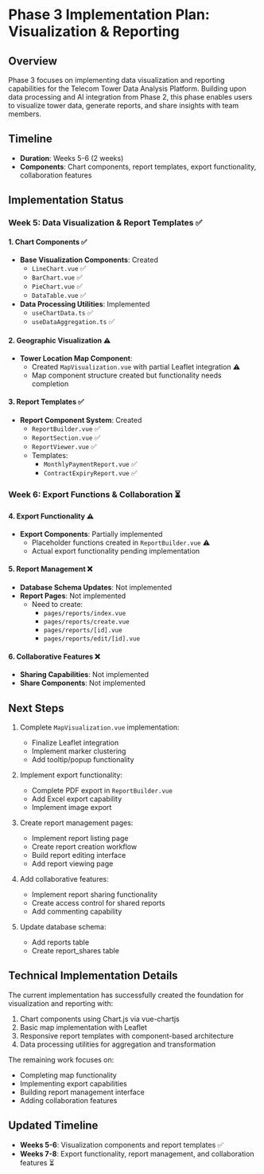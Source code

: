 # Phase 3 Implementation Plan: Visualization & Reporting

## Overview

Phase 3 focuses on implementing data visualization and reporting capabilities for the Telecom Tower Data Analysis Platform. Building upon data processing and AI integration from Phase 2, this phase enables users to visualize tower data, generate reports, and share insights with team members.

## Timeline

- **Duration**: Weeks 5-6 (2 weeks)
- **Components**: Chart components, report templates, export functionality, collaboration features

## Implementation Status

### Week 5: Data Visualization & Report Templates ✅

#### 1. Chart Components ✅
- **Base Visualization Components**: Created
  - `LineChart.vue` ✅
  - `BarChart.vue` ✅
  - `PieChart.vue` ✅
  - `DataTable.vue` ✅
- **Data Processing Utilities**: Implemented
  - `useChartData.ts` ✅
  - `useDataAggregation.ts` ✅

#### 2. Geographic Visualization ⚠️
- **Tower Location Map Component**:
  - Created `MapVisualization.vue` with partial Leaflet integration ⚠️
  - Map component structure created but functionality needs completion

#### 3. Report Templates ✅
- **Report Component System**: Created
  - `ReportBuilder.vue` ✅
  - `ReportSection.vue` ✅
  - `ReportViewer.vue` ✅
  - Templates:
    - `MonthlyPaymentReport.vue` ✅
    - `ContractExpiryReport.vue` ✅

### Week 6: Export Functions & Collaboration ⏳

#### 4. Export Functionality ⚠️
- **Export Components**: Partially implemented
  - Placeholder functions created in `ReportBuilder.vue` ⚠️
  - Actual export functionality pending implementation

#### 5. Report Management ❌
- **Database Schema Updates**: Not implemented
- **Report Pages**: Not implemented
  - Need to create:
    - `pages/reports/index.vue`
    - `pages/reports/create.vue`
    - `pages/reports/[id].vue`
    - `pages/reports/edit/[id].vue`

#### 6. Collaborative Features ❌
- **Sharing Capabilities**: Not implemented
- **Share Components**: Not implemented

## Next Steps

1. Complete `MapVisualization.vue` implementation:
   - Finalize Leaflet integration
   - Implement marker clustering
   - Add tooltip/popup functionality

2. Implement export functionality:
   - Complete PDF export in `ReportBuilder.vue`
   - Add Excel export capability
   - Implement image export

3. Create report management pages:
   - Implement report listing page
   - Create report creation workflow
   - Build report editing interface
   - Add report viewing page

4. Add collaborative features:
   - Implement report sharing functionality
   - Create access control for shared reports
   - Add commenting capability

5. Update database schema:
   - Add reports table
   - Create report_shares table

## Technical Implementation Details

The current implementation has successfully created the foundation for visualization and reporting with:

1. Chart components using Chart.js via vue-chartjs
2. Basic map implementation with Leaflet
3. Responsive report templates with component-based architecture
4. Data processing utilities for aggregation and transformation

The remaining work focuses on:
- Completing map functionality
- Implementing export capabilities
- Building report management interface
- Adding collaboration features

## Updated Timeline

- **Weeks 5-6**: Visualization components and report templates ✅
- **Weeks 7-8**: Export functionality, report management, and collaboration features ⏳